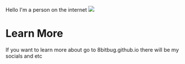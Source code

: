 Hello I'm a person on the internet
![](https://komarev.com/ghpvc/?username=8bitbug)


# Learn More
If you want to learn more about go to 8bitbug.github.io there will be my socials and etc
<!---
8bitbug/8bitbug is a ✨ special ✨ repository because its `README.md` (this file) appears on your GitHub profile.
You can click the Preview link to take a look at your changes.
--->
